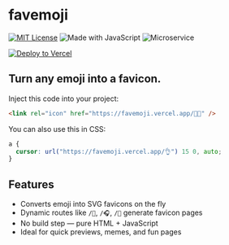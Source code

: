 # favemoji

[![MIT License](https://img.shields.io/badge/license-MIT-blue.svg)](LICENSE)
![Made with JavaScript](https://img.shields.io/badge/code-javascript-yellow.svg)
![Microservice](https://img.shields.io/badge/type-microservice-green.svg)

[![Deploy to Vercel](https://vercel.com/button)](https://vercel.com/new/import?s=https://github.com/myferr/favemoji)

## Turn any emoji into a favicon.
Inject this code into your project:
```html
<link rel="icon" href="https://favemoji.vercel.app/🧑‍💻" /> 
```

You can also use this in CSS:
```css
a {
  cursor: url("https://favemoji.vercel.app/👌") 15 0, auto;
} 
```

## Features

- Converts emoji into SVG favicons on the fly
- Dynamic routes like `/🚀`, `/🎧`, `/🤖` generate favicon pages
- No build step — pure HTML + JavaScript
- Ideal for quick previews, memes, and fun pages
